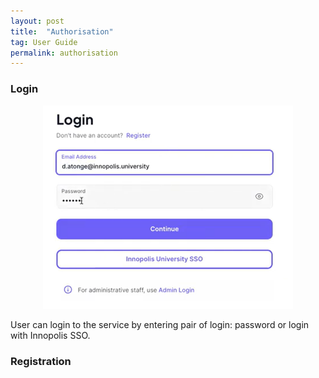 ```yaml
---
layout: post
title:  "Authorisation"
tag: User Guide
permalink: authorisation
---
```

### Login

<p align='center'>
<img src="/assets/login-form.png" alt="Login Form" width="400"/>
</p>

User can login to the service by entering pair of login: password or login with Innopolis SSO.

### Registration